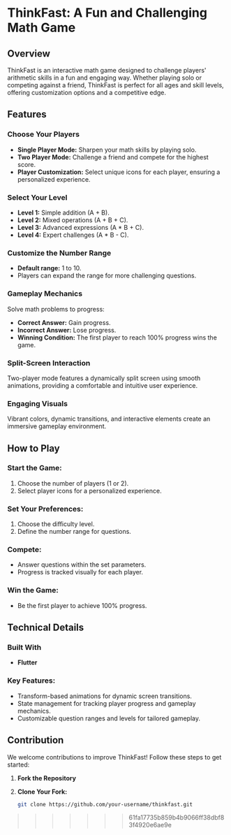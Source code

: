 
# ThinkFast: A Fun and Challenging Math Game

## Overview
ThinkFast is an interactive math game designed to challenge players' arithmetic skills in a fun and engaging way. Whether playing solo or competing against a friend, ThinkFast is perfect for all ages and skill levels, offering customization options and a competitive edge.

## Features

### Choose Your Players
- **Single Player Mode:** Sharpen your math skills by playing solo.
- **Two Player Mode:** Challenge a friend and compete for the highest score.
- **Player Customization:** Select unique icons for each player, ensuring a personalized experience.

### Select Your Level
- **Level 1:** Simple addition (A + B).
- **Level 2:** Mixed operations (A + B + C).
- **Level 3:** Advanced expressions (A * B + C).
- **Level 4:** Expert challenges (A * B - C).

### Customize the Number Range
- **Default range:** 1 to 10.
- Players can expand the range for more challenging questions.

### Gameplay Mechanics
Solve math problems to progress:
- **Correct Answer:** Gain progress.
- **Incorrect Answer:** Lose progress.
- **Winning Condition:** The first player to reach 100% progress wins the game.

### Split-Screen Interaction
Two-player mode features a dynamically split screen using smooth animations, providing a comfortable and intuitive user experience.

### Engaging Visuals
Vibrant colors, dynamic transitions, and interactive elements create an immersive gameplay environment.

## How to Play

### Start the Game:
1. Choose the number of players (1 or 2).
2. Select player icons for a personalized experience.

### Set Your Preferences:
1. Choose the difficulty level.
2. Define the number range for questions.

### Compete:
- Answer questions within the set parameters.
- Progress is tracked visually for each player.

### Win the Game:
- Be the first player to achieve 100% progress.

## Technical Details

### Built With
- **Flutter**

### Key Features:
- Transform-based animations for dynamic screen transitions.
- State management for tracking player progress and gameplay mechanics.
- Customizable question ranges and levels for tailored gameplay.

## Contribution

We welcome contributions to improve ThinkFast! Follow these steps to get started:

1. **Fork the Repository**

2. **Clone Your Fork:**
   ```bash
   git clone https://github.com/your-username/thinkfast.git
>>>>>>> 61fa17735b859b4b9066ff38dbf83f4920e6ae9e
